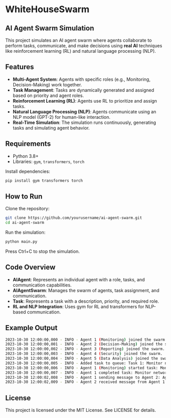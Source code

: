 # WhiteHouseSwarm
## AI Agent Swarm Simulation

This project simulates an AI agent swarm where agents collaborate to perform tasks, communicate, and make decisions using **real AI** techniques like reinforcement learning (RL) and natural language processing (NLP).

## Features

- **Multi-Agent System**: Agents with specific roles (e.g., Monitoring, Decision-Making) work together.
- **Task Management**: Tasks are dynamically generated and assigned based on priority and agent roles.
- **Reinforcement Learning (RL)**: Agents use RL to prioritize and assign tasks.
- **Natural Language Processing (NLP)**: Agents communicate using an NLP model (GPT-2) for human-like interaction.
- **Real-Time Simulation**: The simulation runs continuously, generating tasks and simulating agent behavior.

## Requirements

- Python 3.8+
- Libraries: `gym`, `transformers`, `torch`

Install dependencies:

```bash
pip install gym transformers torch
```

## How to Run
Clone the repository:

```bash
git clone https://github.com/yourusername/ai-agent-swarm.git
cd ai-agent-swarm
```

Run the simulation:

```bash
python main.py
```

Press Ctrl+C to stop the simulation.

## Code Overview
- **AIAgent**: Represents an individual agent with a role, tasks, and communication capabilities.
- **AIAgentSwarm**: Manages the swarm of agents, task assignment, and communication.
- **Task**: Represents a task with a description, priority, and required role.
- **RL and NLP Integration**: Uses gym for RL and transformers for NLP-based communication.

## Example Output
```bash
2023-10-30 12:00:00,000 - INFO - Agent 1 (Monitoring) joined the swarm.
2023-10-30 12:00:00,001 - INFO - Agent 2 (Decision-Making) joined the swarm.
2023-10-30 12:00:00,002 - INFO - Agent 3 (Reporting) joined the swarm.
2023-10-30 12:00:00,003 - INFO - Agent 4 (Security) joined the swarm.
2023-10-30 12:00:00,004 - INFO - Agent 5 (Data Analysis) joined the swarm.
2023-10-30 12:00:00,005 - INFO - Added task to queue: Task 1: Monitor network traffic (Priority: HIGH, Role: Monitoring)
2023-10-30 12:00:00,006 - INFO - Agent 1 (Monitoring) started task: Monitor network traffic
2023-10-30 12:00:00,007 - INFO - Agent 1 completed task: Monitor network traffic
2023-10-30 12:00:02,008 - INFO - Agent 1 sending message to Agent 2: Agent 1 says: We need to analyze the latest data trends.
2023-10-30 12:00:02,009 - INFO - Agent 2 received message from Agent 1: Agent 1 says: We need to analyze the latest data trends.
```

## License
This project is licensed under the MIT License. See LICENSE for details.
